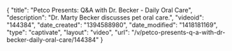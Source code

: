 {
    "title": "Petco Presents: Q&A with Dr. Becker - Daily Oral Care",
    "description": "Dr. Marty Becker discusses pet oral care.",
    "videoid": "144384",
    "date_created": "1394588980",
    "date_modified": "1418181169",
    "type": "captivate",
    "layout": "video",
    "url": "\/v\/petco-presents-q-a-with-dr-becker-daily-oral-care\/144384"
}
